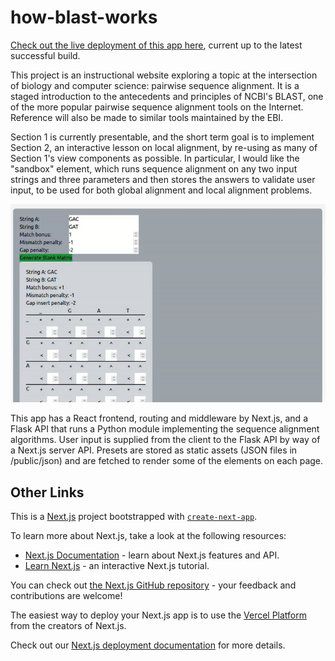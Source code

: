 # how-blast-works

[Check out the live deployment of this app here](https://how-blast-works.vercel.app/), current up to the latest successful build.

This project is an instructional website exploring a topic at the intersection of biology and computer science: pairwise sequence alignment. It is a staged introduction to the antecedents and principles of NCBI's BLAST, one of the more popular pairwise sequence alignment tools on the Internet. Reference will also be made to similar tools maintained by the EBI. 

Section 1 is currently presentable, and the short term goal is to implement Section 2, an interactive lesson on local alignment, by re-using as many of Section 1's view components as possible. In particular, I would like the "sandbox" element, which runs sequence alignment on any two input strings and three parameters and then stores the answers to validate user input, to be used for both global alignment and local alignment problems.

![Sandbox GIF](/demo_assets/sandbox.gif)

This app has a React frontend, routing and middleware by Next.js, and a Flask API that runs a Python module implementing the sequence alignment algorithms. User input is supplied from the client to the Flask API by way of a Next.js server API. Presets are stored as static assets (JSON files in /public/json) and are fetched to render some of the elements on each page.

## Other Links

This is a [Next.js](https://nextjs.org/) project bootstrapped with [`create-next-app`](https://github.com/vercel/next.js/tree/canary/packages/create-next-app).

To learn more about Next.js, take a look at the following resources:

- [Next.js Documentation](https://nextjs.org/docs) - learn about Next.js features and API.
- [Learn Next.js](https://nextjs.org/learn) - an interactive Next.js tutorial.

You can check out [the Next.js GitHub repository](https://github.com/vercel/next.js/) - your feedback and contributions are welcome!

The easiest way to deploy your Next.js app is to use the [Vercel Platform](https://vercel.com/new?utm_medium=default-template&filter=next.js&utm_source=create-next-app&utm_campaign=create-next-app-readme) from the creators of Next.js.

Check out our [Next.js deployment documentation](https://nextjs.org/docs/deployment) for more details.
